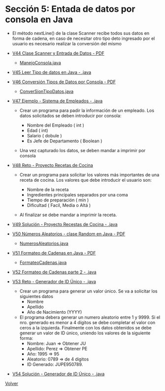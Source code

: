 # Sección 5: Entada de datos por consola en Java
 * El método nextLine() de la clase Scanner recibe todos sus datos en forma de 
cadena, en caso de necesitar otro tipo deto ingresado por el usuario es necesario
realizar la conversión del mismo

* [V44 Clase Scanner y Entrada de Datos - PDF](V44_Clase_Scanner_y_Entrada_de_Datos/Docs/04-01-00-ClaseScannerEntradaDatos-UJ.pdf)
    * [ManejoConsola.java](V44_Clase_Scanner_y_Entrada_de_Datos/src/ManejoConsola.java)
* [V45 Leer Tipo de datos en Java - .java](V45_Leer_Tipo_De_Datos_en_Java/src/LeerTiposDatos.java)
* [V46 Conversión Tipos de Datos por Consola - PDF](V46_Conversion_de_Tipos_de_Datos_por_Consola/Docs/04-03-00-ConversionTiposDatosConsola-UJ.pdf)
    * [ConverSionTipoDatos.java](V46_Conversion_de_Tipos_de_Datos_por_Consola/src/ConversionTipoDatos.java)
* [V47 Ejemplo - Sistema de Empleados - .java](V47_Ejemplo_Sistema_de_Empleados/src/SistemaEmpleados.java)
    - Crear un programa para padir la información de un empleado. Los datos solicitados
        se deben introducir por consola:
        * Nombre del Empleado ( int )
        * Edad ( int)
        * Salario ( dobule )
        * Es Jefe de Departamento ( Boolean )

    - Una vez capturado los datos, se deben mandar a imprimir por consola
 * [V48 Reto - Proyecto Recetas de Cocina](V48_Reto_Proyecto_Recetas_de_Cocina/src/RecetasCocina.java)
    - Crear un programa para solicitar los valores más importantes de una receta de cocina.
        Los valores que debe introducir el usuario son:
        * Nombre de la receta
        * Ingredientes principales separados por una coma
        * Tiempo de preparación ( min )
        * Dificultad ( Facil, Media o Altá )

    - Al finalizar se debe mandar a imprimir la receta.
 * [V49 Solución - Proyecto Recestas de Cocina - .java](V49_Solucion_Proyecto_Recetas_de_Cocina/src/RecetasCocina.java)
* [V50 Números Aleatorios - clase Random en Java - PDF ](V50_Numeros_Aleatorios_Clase_Random/Docs/04-07-00-NumerosAleatorios-UJ.pdf)
    * [NumerosAleatorios.java](V50_Numeros_Aleatorios_Clase_Random/src/NumerosAleatorios.java)
* [V51 Formateo de Cadenas en Java - PDF](V51_Formateo_de_Cadenas_en_Java/Docs/04-08-00-FormatoCadenas-UJ.pdf)
    * [FormateoCadenas.java](V51_Formateo_de_Cadenas_en_Java/src/FormateoCadenas.java)
* [V52 Formateo de Cadenas parte 2 - .java](V52_Formateo_de_Cadenas_en_Java_parte_2/src/FormateoCadenas.java)
* [V53 Reto - Generador de ID Único - .java](V53_Reto_Generador_de_ID_Unico/src/GeneradorIDUnico.java)
    - Crear un programa para generar un valor único. Se va a solicitar los siguientes datos
        * Nombre
        * Apellido
        * Año de Nacimiento (YYYY)
    - El programa debera generar un numero aleatorio entre 1 y 9999. Si el nro. generado
        es menor a 4 dígitos se debe completar el valor con ceros a la izquierda.
        Finalmente con los datos obtenidos se debe generar un valor de ID único, uniendo los
        valores de la siguiente forma: 
        * Nombre: Juan     => Obtener JU
        * Apellido: Perez  => Obtener PE
        * Año: 1995        => 95
        * Aleatorio: 0789  => de 4 digitos
        * ID Generado: JUPE950789.
* [V54 Solución - Generador de ID Único - .java](V54_Solucion_Generador_de_ID_Unico/src/GeneradorIdUnico.java)

[Volver](../)